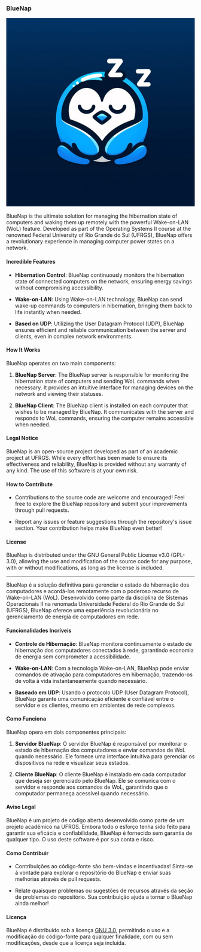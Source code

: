 ### BlueNap

![BlueNap Logo](bluenap_logo.png)

BlueNap is the ultimate solution for managing the hibernation state of computers and waking them up remotely with the powerful Wake-on-LAN (WoL) feature. Developed as part of the Operating Systems II course at the renowned Federal University of Rio Grande do Sul (UFRGS), BlueNap offers a revolutionary experience in managing computer power states on a network.

#### Incredible Features

- **Hibernation Control**: BlueNap continuously monitors the hibernation state of connected computers on the network, ensuring energy savings without compromising accessibility.
  
- **Wake-on-LAN**: Using Wake-on-LAN technology, BlueNap can send wake-up commands to computers in hibernation, bringing them back to life instantly when needed.
  
- **Based on UDP**: Utilizing the User Datagram Protocol (UDP), BlueNap ensures efficient and reliable communication between the server and clients, even in complex network environments.
  
#### How It Works

BlueNap operates on two main components:

1. **BlueNap Server**: The BlueNap server is responsible for monitoring the hibernation state of computers and sending WoL commands when necessary. It provides an intuitive interface for managing devices on the network and viewing their statuses.

2. **BlueNap Client**: The BlueNap client is installed on each computer that wishes to be managed by BlueNap. It communicates with the server and responds to WoL commands, ensuring the computer remains accessible when needed.

#### Legal Notice

BlueNap is an open-source project developed as part of an academic project at UFRGS. While every effort has been made to ensure its effectiveness and reliability, BlueNap is provided without any warranty of any kind. The use of this software is at your own risk.

#### How to Contribute

- Contributions to the source code are welcome and encouraged! Feel free to explore the BlueNap repository and submit your improvements through pull requests.
  
- Report any issues or feature suggestions through the repository's issue section. Your contribution helps make BlueNap even better!

#### License

BlueNap is distributed under the GNU General Public License v3.0 (GPL-3.0), allowing the use and modification of the source code for any purpose, with or without modifications, as long as the license is included.



--------------------------------------------------------------------------------------------------------------------------------------



BlueNap é a solução definitiva para gerenciar o estado de hibernação dos computadores e acordá-los remotamente com o poderoso recurso de Wake-on-LAN (WoL). Desenvolvido como parte da disciplina de Sistemas Operacionais II na renomada Universidade Federal do Rio Grande do Sul (UFRGS), BlueNap oferece uma experiência revolucionária no gerenciamento de energia de computadores em rede.

#### Funcionalidades Incríveis

- **Controle de Hibernação**: BlueNap monitora continuamente o estado de hibernação dos computadores conectados à rede, garantindo economia de energia sem comprometer a acessibilidade.
  
- **Wake-on-LAN**: Com a tecnologia Wake-on-LAN, BlueNap pode enviar comandos de ativação para computadores em hibernação, trazendo-os de volta à vida instantaneamente quando necessário.
  
- **Baseado em UDP**: Usando o protocolo UDP (User Datagram Protocol), BlueNap garante uma comunicação eficiente e confiável entre o servidor e os clientes, mesmo em ambientes de rede complexos.
  
#### Como Funciona

BlueNap opera em dois componentes principais:

1. **Servidor BlueNap**: O servidor BlueNap é responsável por monitorar o estado de hibernação dos computadores e enviar comandos de WoL quando necessário. Ele fornece uma interface intuitiva para gerenciar os dispositivos na rede e visualizar seus estados.

2. **Cliente BlueNap**: O cliente BlueNap é instalado em cada computador que deseja ser gerenciado pelo BlueNap. Ele se comunica com o servidor e responde aos comandos de WoL, garantindo que o computador permaneça acessível quando necessário.

#### Aviso Legal

BlueNap é um projeto de código aberto desenvolvido como parte de um projeto acadêmico na UFRGS. Embora todo o esforço tenha sido feito para garantir sua eficácia e confiabilidade, BlueNap é fornecido sem garantia de qualquer tipo. O uso deste software é por sua conta e risco.

#### Como Contribuir

- Contribuições ao código-fonte são bem-vindas e incentivadas! Sinta-se à vontade para explorar o repositório do BlueNap e enviar suas melhorias através de pull requests.
  
- Relate quaisquer problemas ou sugestões de recursos através da seção de problemas do repositório. Sua contribuição ajuda a tornar o BlueNap ainda melhor!

#### Licença

BlueNap é distribuído sob a licença [GNU 3.0](LICENSE.md), permitindo o uso e a modificação do código-fonte para qualquer finalidade, com ou sem modificações, desde que a licença seja incluída.